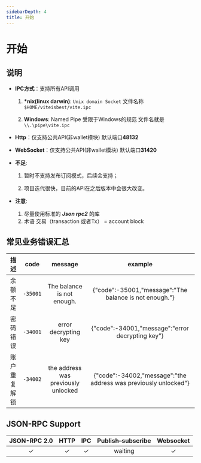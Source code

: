 ```yaml
---
sidebarDepth: 4
title: 开始
---
```

# 开始

## 说明

* **IPC方式**：支持所有API调用
    
    1. **\*nix(linux darwin)**: `Unix domain Socket` 文件名称 `$HOME/viteisbest/vite.ipc`
    
    2. **Windows**: Named Pipe 受限于Windows的规范 文件名就是 `\\.\pipe\vite.ipc`

* **Http**：仅支持公共API(非wallet模块) 默认端口**48132**

* **WebSocket**：仅支持公共API(非wallet模块) 默认端口**31420**

* **不足**:
    
    1. 暂时不支持发布订阅模式，后续会支持；
    
    2. 项目迭代很快，目前的API在之后版本中会很大改变。

* **注意**:
    
    1. 尽量使用标准的 ***Json rpc2*** 的库
    2. 术语 交易（transaction 或者Tx） = account block

## 常见业务错误汇总

|   描述   |   code   |               message               |                             example                             |
|:------:|:--------:|:-----------------------------------:|:---------------------------------------------------------------:|
|  余额不足  | `-35001` |     The balance is not enough.      |     {"code":-35001,"message":"The balance is not enough."}      |
|  密码错误  | `-34001` |        error decrypting key         |        {"code":-34001,"message":"error decrypting key"}         |
| 账户重复解锁 | `-34002` | the address was previously unlocked | {"code":-34002,"message":"the address was previously unlocked"} |

## JSON-RPC Support

| JSON-RPC 2.0 |   HTTP   |   IPC    | Publish–subscribe | Websocket |
|:------------:|:--------:|:--------:|:-----------------:|:---------:|
|   &#x2713;   | &#x2713; | &#x2713; |      waiting      | &#x2713;  |